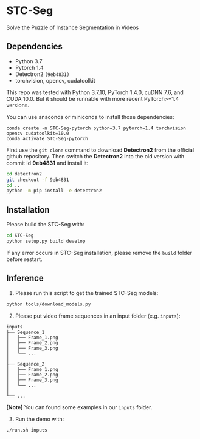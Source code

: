 # STC-Seg
Solve the Puzzle of Instance Segmentation in Videos


## Dependencies

* Python 3.7
* Pytorch 1.4
* Detectron2 `(9eb4831)`
* torchvision, opencv, cudatoolkit

This repo was tested with Python 3.7.10, PyTorch 1.4.0, cuDNN 7.6, and CUDA 10.0. But it should be runnable with more recent PyTorch>=1.4 versions.

You can use anaconda or miniconda to install those dependencies:
```bach
conda create -n STC-Seg-pytorch python=3.7 pytorch=1.4 torchvision opencv cudatoolkit=10.0
conda activate STC-Seg-pytorch
```


First use the `git clone` command to download **Detectron2** from the official github repository.
Then switch the **Detectron2** into the old version with commit id **9eb4831** and install it:
```bash
cd detectron2
git checkout -f 9eb4831
cd ..
python -m pip install -e detectron2
```


## Installation

Please build the STC-Seg with:
```bash
cd STC-Seg
python setup.py build develop
```

If any error occurs in STC-Seg installation, please remove the `build` folder before restart.


## Inference

1. Please run this script to get the trained STC-Seg models:

```bash
python tools/download_models.py
```

2. Please put video frame sequences in an input folder (e.g. `inputs`):

```shell
inputs
├── Sequence_1
│   ├── Frame_1.png
│   ├── Frame_2.png
│   ├── Frame_3.png
│   └── ...
│
├── Sequence_2
│   ├── Frame_1.png
│   ├── Frame_2.png
│   ├── Frame_3.png
│   └── ...
│
└── ...
```

**[Note]** You can found some examples in our `inputs` folder.

3. Run the demo with:
```bash
./run.sh inputs
```